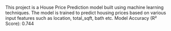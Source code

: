 This project is a House Price Prediction model built using machine learning techniques. The model is trained to predict housing prices based on various input features such as location, total_sqft, bath etc. 
Model Accuracy (R² Score): 0.744
